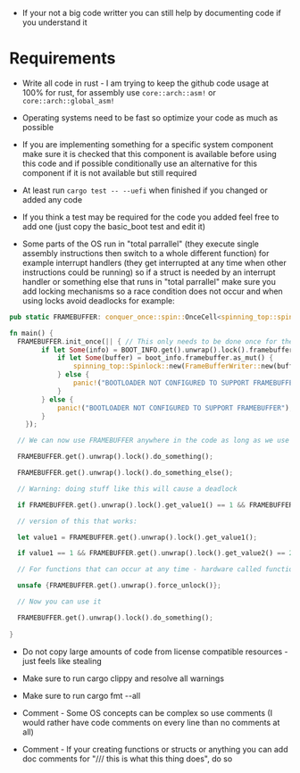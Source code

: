 

- If your not a big code writter you can still help by documenting code if you understand it

# Requirements

- Write all code in rust - I am trying to keep the github code usage at 100% for rust, for assembly use `core::arch::asm!` or `core::arch::global_asm!`

- Operating systems need to be fast so optimize your code as much as possible

- If you are implementing something for a specific system component make sure it is checked that this component is available before using this code and if possible conditionally use an alternative for this component if it is not available but still required

- At least run `cargo test -- --uefi` when finished if you changed or added any code

- If you think a test may be required for the code you added feel free to add one (just copy the basic_boot test and edit it)

- Some parts of the OS run in "total parrallel" (they execute single assembly instructions then switch to a whole different function) for example interrupt handlers (they get interrupted at any time when other instructions could be running) so if a struct is needed by an interrupt handler or something else that runs in "total parrallel" make sure you add locking mechanisms so a race condition does not occur and when using locks avoid deadlocks for example:

```Rust
pub static FRAMEBUFFER: conquer_once::spin::OnceCell<spinning_top::spinlock::Spinlock<FrameBufferWriter>> = OnceCell::uninit();

fn main() {
  FRAMEBUFFER.init_once(|| { // This only needs to be done once for the whole code
        if let Some(info) = BOOT_INFO.get().unwrap().lock().framebuffer_info {
            if let Some(buffer) = boot_info.framebuffer.as_mut() {
                spinning_top::Spinlock::new(FrameBufferWriter::new(buffer.buffer_mut(), info)) // Return the new FrameBufferWriter
            } else {
                panic!("BOOTLOADER NOT CONFIGURED TO SUPPORT FRAMEBUFFER");
            }
        } else {
            panic!("BOOTLOADER NOT CONFIGURED TO SUPPORT FRAMEBUFFER");
        }
    });

  // We can now use FRAMEBUFFER anywhere in the code as long as we use it in a safe way

  FRAMEBUFFER.get().unwrap().lock().do_something();

  FRAMEBUFFER.get().unwrap().lock().do_something_else();

  // Warning: doing stuff like this will cause a deadlock

  if FRAMEBUFFER.get().unwrap().lock().get_value1() == 1 && FRAMEBUFFER.get().unwrap().lock().get_value2() == 2 {} // Causes a deadlock as .lock() is being called twice in one line

  // version of this that works:

  let value1 = FRAMEBUFFER.get().unwrap().lock().get_value1();

  if value1 == 1 && FRAMEBUFFER.get().unwrap().lock().get_value2() == 2 {} // Works fine

  // For functions that can occur at any time - hardware called functions, call this before getting another lock on it:

  unsafe {FRAMEBUFFER.get().unwrap().force_unlock()};

  // Now you can use it

  FRAMEBUFFER.get().unwrap().lock().do_something();
  
}


```


- Do not copy large amounts of code from license compatible resources - just feels like stealing

- Make sure to run cargo clippy and resolve all warnings

- Make sure to run cargo fmt --all

- Comment - Some OS concepts can be complex so use comments (I would rather have code comments on every line than no comments at all)

- Comment - If your creating functions or structs or anything you can add doc comments for "/// this is what this thing does", do so
